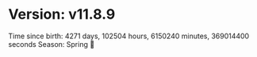 # Version: v11.8.9
Time since birth: 4271 days, 102504 hours, 6150240 minutes, 369014400 seconds
Season: Spring 🌸

